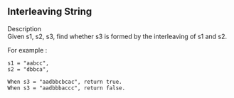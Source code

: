 Interleaving String
---
Description<br/>
Given s1, s2, s3, find whether s3 is formed by the interleaving of s1 and s2.

For example : 
```
s1 = "aabcc",
s2 = "dbbca",

When s3 = "aadbbcbcac", return true.
When s3 = "aadbbbaccc", return false.
```
